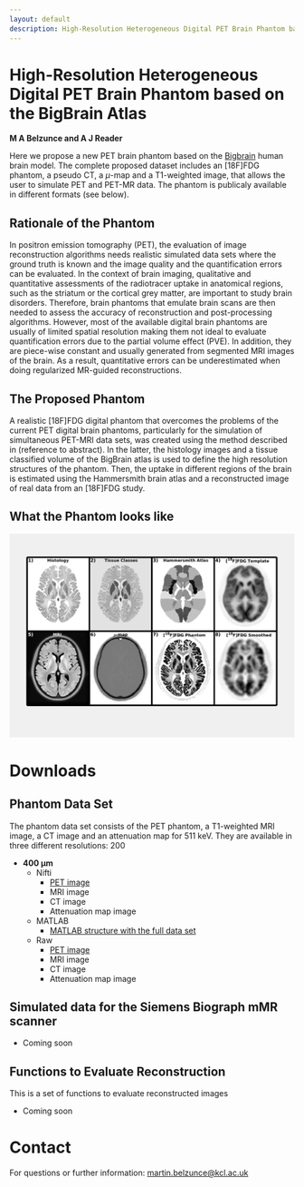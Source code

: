 ```yaml
---
layout: default
description: High-Resolution Heterogeneous Digital PET Brain Phantom based on the BigBrain Atlas
---
```


# High-Resolution Heterogeneous Digital PET Brain Phantom based on the BigBrain Atlas

**M A Belzunce and A J Reader**

Here we propose a new PET brain phantom based on the [Bigbrain](https://bigbrain.loris.ca/main.php) human brain model. The complete proposed dataset includes an [18F]FDG phantom, a pseudo CT, a $\mu$-map and a T1-weighted image, that allows the user to simulate PET and PET-MR data. The phantom is publicaly available in different formats (see below).
<!--
A set of simulated scans for the Siemens Biograph mMR scanner is also available for different noise levels.
-->


## Rationale of the Phantom

In positron emission tomography (PET), the evaluation of image reconstruction algorithms needs realistic simulated data sets where the ground truth is known and the image quality and the quantification errors can be evaluated. In the context of brain imaging, qualitative and quantitative assessments of the radiotracer uptake in anatomical regions, such as the striatum or the cortical grey matter, are important to study brain disorders. Therefore, brain phantoms that emulate brain scans are then needed to assess the accuracy of reconstruction and post-processing algorithms. However, most of the available digital brain phantoms are usually of limited spatial resolution making them not ideal to evaluate quantification errors due to the partial volume effect (PVE). In addition, they are piece-wise constant and usually generated from segmented MRI images of the brain. As a result, quantitative errors can be underestimated when doing regularized MR-guided reconstructions.

## The Proposed Phantom

A realistic [18F]FDG digital phantom that overcomes the problems of the current PET digital brain phantoms, particularly for the simulation of simultaneous PET-MRI data sets, was created using the method described in (reference to abstract). In the latter, the histology  images and a tissue classified volume of the BigBrain atlas is used to define the high resolution structures of the phantom. Then, the uptake in different regions of the brain is estimated using the Hammersmith brain atlas and a reconstructed image of real data from an [18F]FDG study.

## What the Phantom looks like

![Phantom](images/phantom_images.png)

# Downloads

## Phantom Data Set

The phantom data set consists of the PET phantom, a T1-weighted MRI image, a CT image and an attenuation map for 511 keV. They are available in three different resolutions: 200

<!--
* **100 &#181;m**
    - Nifti
        - PET image:
        - MRI image:
        - CT image:
        - Attenuation map image:
    - MATLAB
        - MATLAB structure with the full data set:
    - Raw
        - PET image:
        - MRI image:
        - CT image:
        - Attenuation map image:
-->

* **400 &#181;m**
    - Nifti
        - [PET image][zenodo.1190597]
        - MRI image
        - CT image
        - Attenuation map image
    - MATLAB
        - [MATLAB structure with the full data set][zenodo.1190597]
    - Raw
        - [PET image][zenodo.1190597]
        - MRI image
        - CT image
        - Attenuation map image

<!--
* **1 mm**
    - Nifti
        - PET image:
        - MRI image:
        - CT image:
        - Attenuation map image:
    - MATLAB
        - MATLAB structure with the full data set:
    - Raw
        - PET image:
        - MRI image:
        - CT image:
        - Attenuation map image:
-->

## Simulated data for the Siemens Biograph mMR scanner

- Coming soon

## Functions to Evaluate Reconstruction

This is a set of functions to evaluate reconstructed images

- Coming soon

# Contact
For questions or further information: <martin.belzunce@kcl.ac.uk>

[zenodo.1190597]: https://doi.org/10.5281/zenodo.1190597
